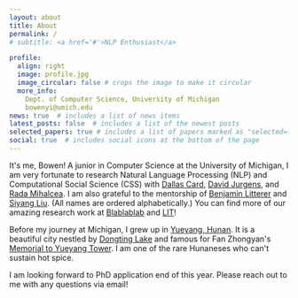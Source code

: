 ```yaml
---
layout: about
title: About
permalink: /
# subtitle: <a href='#'>NLP Enthusiast</a>

profile:
  align: right
  image: profile.jpg
  image_circular: false # crops the image to make it circular
  more_info: 
    Dept. of Computer Science, University of Michigan
    bowenyi@umich.edu
news: true  # includes a list of news items
latest_posts: false  # includes a list of the newest posts
selected_papers: true # includes a list of papers marked as "selected={true}"
social: true  # includes social icons at the bottom of the page
---
```

It's me, Bowen! A junior in Computer Science at the University of Michigan, I am very fortunate to research Natural Language Processing (NLP) and Computational Social Science (CSS) with [Dallas Card](https://dallascard.github.io/), [David Jurgens](https://jurgens.people.si.umich.edu/), and [Rada Mihalcea](https://en.wikipedia.org/wiki/Rada_Mihalcea). I am also grateful to the mentorship of [Benjamin Litterer](https://scholar.google.com/citations?user=kXhY6pkAAAAJ) and [Siyang Liu](https://scholar.google.com/citations?user=2OjUAPUAAAAJ&hl=en). (All names are ordered alphabetically.) You can find more of our amazing research work at [Blablablab](https://blablablab.si.umich.edu/) and [LIT](https://lit.eecs.umich.edu/)! 

Before my journey at Michigan, I grew up in [Yueyang, Hunan](https://en.wikipedia.org/wiki/Yueyang). It is a beautiful city nestled by [Dongting Lake](https://en.wikipedia.org/wiki/Dongting_Lake) and famous for Fan Zhongyan's [Memorial to Yueyang Tower](https://zh.wikisource.org/zh-hans/%E5%B2%B3%E9%99%BD%E6%A8%93%E8%A8%98). I am one of the rare Hunaneses who can't sustain hot spice.    

I am looking forward to PhD application end of this year. Please reach out to me with any questions via email!    

<!-- Put your address / P.O. box / other info right below your picture. You can also disable any of these elements by editing `profile` property of the YAML header of your `_pages/about.md`. Edit `_bibliography/papers.bib` and Jekyll will render your [publications page](/al-folio/publications/) automatically.

Link to your social media connections, too. This theme is set up to use [Font Awesome icons](http://fortawesome.github.io/Font-Awesome/) and [Academicons](https://jpswalsh.github.io/academicons/), like the ones below. Add your Facebook, Twitter, LinkedIn, Google Scholar, or just disable all of them. -->